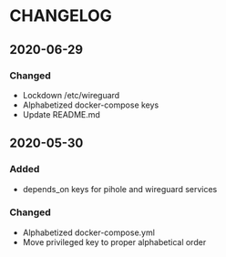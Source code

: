 # CHANGELOG

## 2020-06-29
### Changed
- Lockdown /etc/wireguard
- Alphabetized docker-compose keys
- Update README.md

## 2020-05-30
### Added
- depends_on keys for pihole and wireguard services
### Changed
- Alphabetized docker-compose.yml
- Move privileged key to proper alphabetical order
